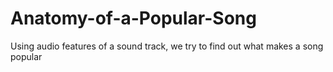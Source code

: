 # Anatomy-of-a-Popular-Song
Using audio features of a sound track, we try to find out what makes a song popular
